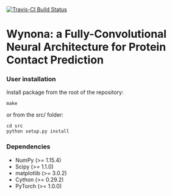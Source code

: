 [![Travis-CI Build Status](https://travis-ci.org/AntoinePassemiers/Wynona.svg?branch=master)](https://travis-ci.org/AntoinePassemiers/Wynona)
# Wynona: a Fully-Convolutional Neural Architecture for Protein Contact Prediction

### User installation

Install package from the root of the repository:
```
make
```

or from the src/ folder:
```
cd src
python setup.py install
```

### Dependencies

- NumPy (>= 1.15.4)
- Scipy (>= 1.1.0)
- matplotlib (>= 3.0.2)
- Cython (>= 0.29.2)
- PyTorch (>= 1.0.0)
